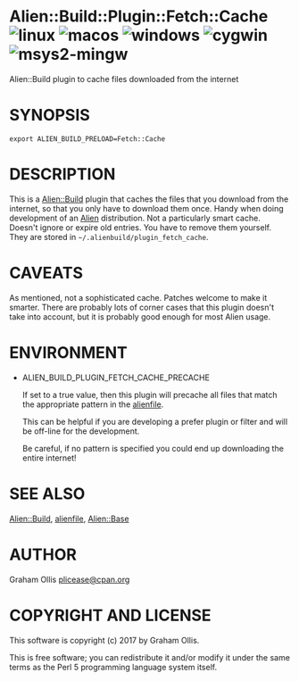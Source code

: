 # Alien::Build::Plugin::Fetch::Cache ![linux](https://github.com/PerlAlien/Alien-Build-Plugin-Fetch-Cache/workflows/linux/badge.svg) ![macos](https://github.com/PerlAlien/Alien-Build-Plugin-Fetch-Cache/workflows/macos/badge.svg) ![windows](https://github.com/PerlAlien/Alien-Build-Plugin-Fetch-Cache/workflows/windows/badge.svg) ![cygwin](https://github.com/PerlAlien/Alien-Build-Plugin-Fetch-Cache/workflows/cygwin/badge.svg) ![msys2-mingw](https://github.com/PerlAlien/Alien-Build-Plugin-Fetch-Cache/workflows/msys2-mingw/badge.svg)

Alien::Build plugin to cache files downloaded from the internet

# SYNOPSIS

```
export ALIEN_BUILD_PRELOAD=Fetch::Cache
```

# DESCRIPTION

This is a [Alien::Build](https://metacpan.org/pod/Alien::Build) plugin that caches the files that you download from
the internet, so that you only have to download them once.  Handy when doing
development of an [Alien](https://metacpan.org/pod/Alien) distribution.  Not a particularly smart cache.
Doesn't ignore or expire old entries.  You have to remove them yourself.
They are stored in `~/.alienbuild/plugin_fetch_cache`.

# CAVEATS

As mentioned, not a sophisticated cache.  Patches welcome to make it smarter.
There are probably lots of corner cases that this plugin doesn't take into
account, but it is probably good enough for most Alien usage.

# ENVIRONMENT

- ALIEN\_BUILD\_PLUGIN\_FETCH\_CACHE\_PRECACHE

    If set to a true value, then this plugin will precache all files that match the appropriate pattern in the [alienfile](https://metacpan.org/pod/alienfile).

    This can be helpful if you are developing a prefer plugin or filter and will be off-line for the development.

    Be careful, if no pattern is specified you could end up downloading the entire internet!

# SEE ALSO

[Alien::Build](https://metacpan.org/pod/Alien::Build), [alienfile](https://metacpan.org/pod/alienfile), [Alien::Base](https://metacpan.org/pod/Alien::Base)

# AUTHOR

Graham Ollis <plicease@cpan.org>

# COPYRIGHT AND LICENSE

This software is copyright (c) 2017 by Graham Ollis.

This is free software; you can redistribute it and/or modify it under
the same terms as the Perl 5 programming language system itself.
